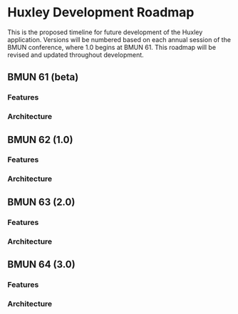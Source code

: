 # Huxley Development Roadmap
This is the proposed timeline for future development of the Huxley application. Versions will be numbered based on each annual session of the BMUN conference, where 1.0 begins at BMUN 61. This roadmap will be revised and updated throughout development.

## BMUN 61 (beta)
### Features
### Architecture

## BMUN 62 (1.0)
### Features
### Architecture

## BMUN 63 (2.0)
### Features
### Architecture

## BMUN 64 (3.0)
### Features
### Architecture